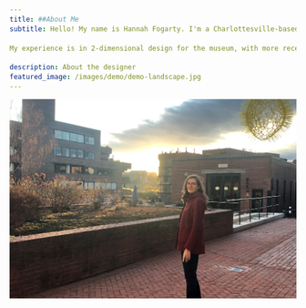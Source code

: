 ```yaml
---
title: ##About Me
subtitle: Hello! My name is Hannah Fogarty. I'm a Charlottesville-based museum professional and curriculum designer breaking into the design world. My love of all things visual is the constant thread in my life.

My experience is in 2-dimensional design for the museum, with more recent forays into logo design, advertising, and digital drawing. Contact me using the link on the left to talk project ideas!

description: About the designer
featured_image: /images/demo/demo-landscape.jpg
---
```


![](/images/IMG_2460.JPG)
